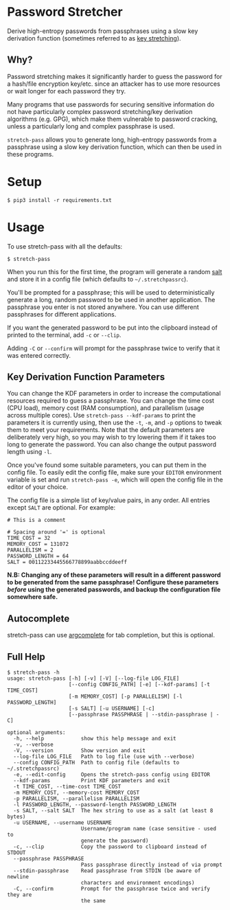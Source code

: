 Password Stretcher
==================

Derive high-entropy passwords from passphrases using a slow key derivation function (sometimes referred to as [key stretching](https://en.wikipedia.org/wiki/Key_stretching)).

Why?
----

Password stretching makes it significantly harder to guess the password for a hash/file encryption key/etc. since an attacker has to use more resources or wait longer for each password they try.

Many programs that use passwords for securing sensitive information do not have particularly complex password stretching/key derivation algorithms (e.g. GPG), which make them vulnerable to password cracking, unless a particularly long and complex passphrase is used.

`stretch-pass` allows you to generate long, high-entropy passwords from a passphrase using a slow key derivation function, which can then be used in these programs.

Setup
=====

`$ pip3 install -r requirements.txt`

Usage
=====

To use stretch-pass with all the defaults:

`$ stretch-pass`

When you run this for the first time, the program will generate a random [salt](https://en.wikipedia.org/wiki/Salt_(cryptography)) and store it in a config file (which defaults to `~/.stretchpassrc`).

You'll be prompted for a passphrase; this will be used to deterministically generate a long, random password to be used in another application. The passphrase you enter is not stored anywhere. You can use different passphrases for different applications.

If you want the generated password to be put into the clipboard instead of printed to the terminal, add `-c` or `--clip`.

Adding `-C` or `--confirm` will prompt for the passphrase twice to verify that it was entered correctly.

Key Derivation Function Parameters
----------------------------------

You can change the KDF parameters in order to increase the computational resources required to guess a passphrase. You can change the time cost (CPU load), memory cost (RAM consumption), and parallelism (usage across multiple cores). Use `stretch-pass --kdf-params` to print the parameters it is currently using, then use the `-t`, `-m`, and `-p` options to tweak them to meet your requirements. Note that the default parameters are deliberately very high, so you may wish to try lowering them if it takes too long to generate the password. You can also change the output password length using `-l`.

Once you've found some suitable parameters, you can put them in the config file. To easily edit the config file, make sure your `EDITOR` environment variable is set and run `stretch-pass -e`, which will open the config file in the editor of your choice.

The config file is a simple list of key/value pairs, in any order. All entries except `SALT` are optional. For example:

```
# This is a comment

# Spacing around '=' is optional
TIME_COST = 32
MEMORY_COST = 131072
PARALLELISM = 2
PASSWORD_LENGTH = 64
SALT = 00112233445566778899aabbccddeeff
```

**N.B: Changing any of these parameters will result in a different password to be generated from the same passphrase! Configure these parameters *before* using the generated passwords, and backup the configuration file somewhere safe.**

Autocomplete
------------

stretch-pass can use [argcomplete](https://github.com/kislyuk/argcomplete) for tab completion, but this is optional.

Full Help
---------

```
$ stretch-pass -h
usage: stretch-pass [-h] [-v] [-V] [--log-file LOG_FILE]
                    [--config CONFIG_PATH] [-e] [--kdf-params] [-t TIME_COST]
                    [-m MEMORY_COST] [-p PARALLELISM] [-l PASSWORD_LENGTH]
                    [-s SALT] [-u USERNAME] [-c]
                    [--passphrase PASSPHRASE | --stdin-passphrase | -C]

optional arguments:
  -h, --help            show this help message and exit
  -v, --verbose
  -V, --version         Show version and exit
  --log-file LOG_FILE   Path to log file (use with --verbose)
  --config CONFIG_PATH  Path to config file (defaults to ~/.stretchpassrc)
  -e, --edit-config     Opens the stretch-pass config using EDITOR
  --kdf-params          Print KDF parameters and exit
  -t TIME_COST, --time-cost TIME_COST
  -m MEMORY_COST, --memory-cost MEMORY_COST
  -p PARALLELISM, --parallelism PARALLELISM
  -l PASSWORD_LENGTH, --password-length PASSWORD_LENGTH
  -s SALT, --salt SALT  The hex string to use as a salt (at least 8 bytes)
  -u USERNAME, --username USERNAME
                        Username/program name (case sensitive - used to
                        generate the password)
  -c, --clip            Copy the password to clipboard instead of STDOUT
  --passphrase PASSPHRASE
                        Pass passphrase directly instead of via prompt
  --stdin-passphrase    Read passphrase from STDIN (be aware of newline
                        characters and environment encodings)
  -C, --confirm         Prompt for the passphrase twice and verify they are
                        the same
```
